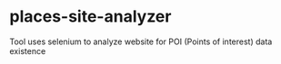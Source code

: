 # places-site-analyzer
Tool uses selenium to analyze website for POI (Points of interest) data existence
